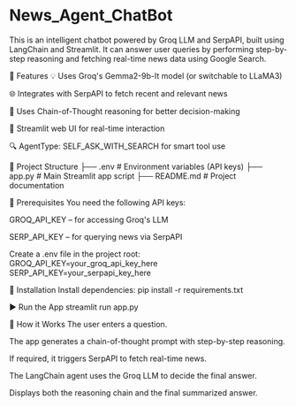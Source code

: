 # News_Agent_ChatBot
This is an intelligent chatbot powered by Groq LLM and SerpAPI, built using LangChain and Streamlit. It can answer user queries by performing step-by-step reasoning and fetching real-time news data using Google Search.

🚀 Features
💡 Uses Groq's Gemma2-9b-It model (or switchable to LLaMA3)

🌐 Integrates with SerpAPI to fetch recent and relevant news

🧠 Uses Chain-of-Thought reasoning for better decision-making

💬 Streamlit web UI for real-time interaction

🔍 AgentType: SELF_ASK_WITH_SEARCH for smart tool use

📁 Project Structure
├── .env                   # Environment variables (API keys)
├── app.py                 # Main Streamlit app script
├── README.md              # Project documentation

🔑 Prerequisites
You need the following API keys:

GROQ_API_KEY – for accessing Groq's LLM

SERP_API_KEY – for querying news via SerpAPI

Create a .env file in the project root:
GROQ_API_KEY=your_groq_api_key_here
SERP_API_KEY=your_serpapi_key_here

🧪 Installation
Install dependencies:
pip install -r requirements.txt

▶️ Run the App
streamlit run app.py

🧠 How it Works
The user enters a question.

The app generates a chain-of-thought prompt with step-by-step reasoning.

If required, it triggers SerpAPI to fetch real-time news.

The LangChain agent uses the Groq LLM to decide the final answer.

Displays both the reasoning chain and the final summarized answer.


